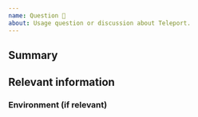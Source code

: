 ```yaml
---
name: Question 🤔
about: Usage question or discussion about Teleport.
---
```


<!--
  To make it easier for us to help you, please include as much useful information as possible.

  Useful Links:
  - Documentation: https://goteleport.com/teleport/docs/

  - If you're an OSS user and have a general question, please ask in our community forum: https://community.goteleport.com/c/teleport

  - For Pro and Enterprise users, please open a ticket via the Enterprise support portal: https://dashboard.gravitational.com/web/

  Before opening a new issue, please search existing issues: https://github.com/gravitational/teleport/issues
-->

## Summary

## Relevant information

<!-- Provide as much useful information as you can -->

### Environment (if relevant)
